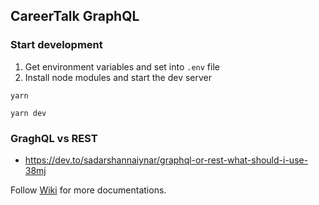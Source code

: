 ## CareerTalk GraphQL

### Start development

1. Get environment variables and set into `.env` file
2. Install node modules and start the dev server

```
yarn

yarn dev
```

### GraghQL vs REST

- https://dev.to/sadarshannaiynar/graphql-or-rest-what-should-i-use-38mj

Follow [Wiki](https://github.com/CreativeSolutionLabs/CareerTalk-Web/wiki/GraphQL) for more documentations.
